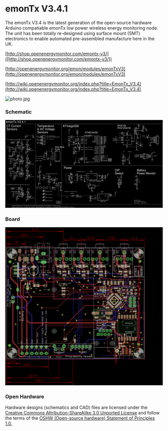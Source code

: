 # emonTx V3.4.1

The emonTx V3.4 is the latest generation of the open-source hardware Arduino compatiable emonTx low power wireless energy monitoring node. The unit has been totally re-designed using surface mount (SMT) electronics to enable automated pre-assembled manufacture here in the UK.


[http://shop.openenergymonitor.com/emontx-v3/]([http://shop.openenergymonitor.com/emontx-v3/])


[http://openenergymonitor.org/emon/modules/emonTxV3](http://openenergymonitor.org/emon/modules/emonTxV3)


[http://wiki.openenergymonitor.org/index.php?title=EmonTx_V3.4](http://wiki.openenergymonitor.org/index.php?title=EmonTx_V3.4)


![photo.jpg](photo.jpg)


### Schematic

![schematic.png](schematic.png)



### Board

![board.png](board.png)



### Open Hardware

Hardware designs (schematics and CAD) files are licensed under the [Creative Commons Attribution-ShareAlike 3.0 Unported License](http://creativecommons.org/licenses/by-sa/3.0/) and follow the terms of the [OSHW (Open-source hardware) Statement of Principles 1.0.](http://freedomdefined.org/OSHW)
